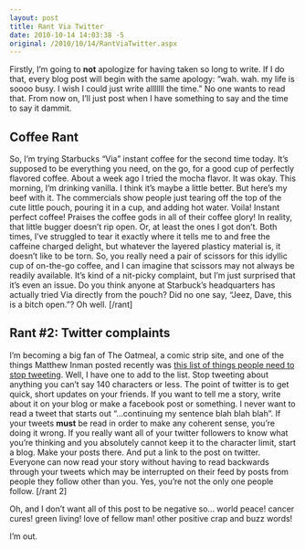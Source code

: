 ```yaml
---
layout: post
title: Rant Via Twitter
date: 2010-10-14 14:03:38 -5
original: /2010/10/14/RantViaTwitter.aspx
---
```

Firstly, I’m going to **not** apologize for having taken so long to write.  If I do that, every blog post will begin with the same apology:  “wah. wah. my life is soooo busy.  I wish I could just write alllllll the time.”  No one wants to read that.  From now on, I’ll just post when I have something to say and the time to say it dammit.

## Coffee Rant ##

So, I’m trying Starbucks “Via” instant coffee for the second time today.  It’s supposed to be everything you need, on the go, for a good cup of perfectly flavored coffee.  About a week ago I tried the mocha flavor.  It was okay.  This morning, I’m drinking vanilla.  I think it’s maybe a little better.  But here’s my beef with it.  The commercials show people just tearing off the top of the cute little pouch, pouring it in a cup, and adding hot water.  Voila! Instant perfect coffee!  Praises the coffee gods in all of their coffee glory!  In reality, that little bugger doesn’t rip open.  Or, at least the ones I got don’t.  Both times, I’ve struggled to tear it exactly where it tells me to and free the caffeine charged delight, but whatever the layered plasticy material is, it doesn’t like to be torn.  So, you really need a pair of scissors for this idyllic cup of on-the-go coffee, and I can imagine that scissors may not always be readily available.  It’s kind of a nit-picky complaint, but I’m just surprised that it’s even an issue.  Do you think anyone at Starbuck’s headquarters has actually tried Via directly from the pouch?  Did no one say, “Jeez, Dave, this is a bitch open.”?  Oh well. \[/rant\]

## Rant #2: Twitter complaints ##

I’m becoming a big fan of The Oatmeal, a comic strip site, and one of the things Matthew Inman posted recently was [this list of things people need to stop tweeting][1].  Well, I have one to add to the list.  Stop tweeting about anything you can’t say 140 characters or less.  The point of twitter is to get quick, short updates on your friends.  If you want to tell me a story, write about it on your blog or make a facebook post or something.  I never want to read a tweet that starts out “…continuing my sentence blah blah blah”.  If your tweets **must** be read in order to make any coherent sense, you’re doing it wrong.  If you really want all of your twitter followers to know what you’re thinking and you absolutely cannot keep it to the character limit, start a blog.  Make your posts there.  And put a link to the post on twitter.  Everyone can now read your story without having to read backwards through your tweets which may be interrupted on their feed by posts from people they follow other than you.  Yes, you’re not the only one people follow. \[/rant 2\]

Oh, and I don’t want all of this post to be negative so… world peace! cancer cures! green living! love of fellow man! other positive crap and buzz words!

I’m out.

[1]: http://theoatmeal.com/comics/twitter_stop